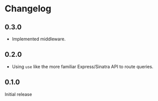 # Changelog

## 0.3.0

* Implemented middleware.

## 0.2.0

* Using `use` like the more familiar Express/Sinatra API to route queries.

## 0.1.0

Initial release
